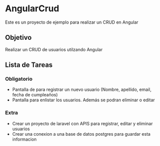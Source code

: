 # AngularCrud

Este es un proyecto de ejemplo para realizar un CRUD en Angular

## Objetivo

Realizar un CRUD de usuarios utilzando Angular

## Lista de Tareas
  

### Obligatorio
  - Pantalla de para registrar un nuevo usuario (Nombre, apellido, email, fecha de cumpleaños)
  - Pantalla para enlistar los usuarios. Además se podran eliminar o editar

### Extra
  - Crear un proyecto de laravel con APIS para registrar, editar y eliminar usuarios
  - Crear una conexion a una base de datos postgres para guardar esta informacion

